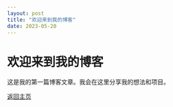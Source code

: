 ```yaml
---
layout: post
title: "欢迎来到我的博客"
date: 2023-05-20
---
```


# 欢迎来到我的博客

这是我的第一篇博客文章。我会在这里分享我的想法和项目。

[返回主页](/)